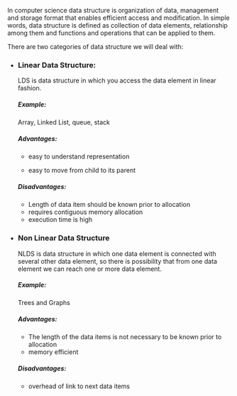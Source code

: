 In computer science data structure is organization of data, management and storage format that enables efficient access and modification. In simple words, data structure is defined as collection of data elements, relationship among them and functions and operations that can be applied to them.

There are two categories of data structure we will deal with:

- ### Linear Data Structure:

   LDS is data structure in which you access the data element in linear fashion.

   #####  Example: 

    Array, Linked List, queue, stack

   ##### Advantages:

   - easy to understand representation

   - easy to move from child to its parent

   ##### Disadvantages:

   - Length of data item should be known prior to allocation
   - requires contiguous memory allocation 
   - execution time is high

- ### Non Linear Data Structure

  NLDS is data structure in which one data element is connected with several other data element, so there is possibility that from one 
  data element we can reach one or more data element.

  ##### Example:

  Trees and Graphs

  ##### Advantages:

  - The length of the data items is not necessary to be known prior to allocation
  - memory efficient

  ##### Disadvantages:

  - overhead of link to next data items
